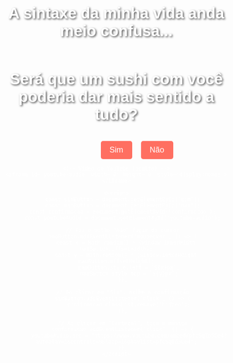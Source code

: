 <!DOCTYPE html>
<html lang="pt-BR">
<head>
    <meta charset="UTF-8">
    <meta name="viewport" content="width=device-width, initial-scale=1.0">
    <title>Convite para Juliana</title>
    <style>
        body {
            font-family: Arial, sans-serif;
            text-align: center;
            background-image: url('fundo.jpg');
            background-size: cover;
            background-position: center;
            color: white;
            padding: 50px;
            margin: 0;
            height: 100vh;
            display: flex;
            flex-direction: column;
            justify-content: center;
            align-items: center;
        }
        h1 {
            font-size: 2.5em;
            margin-bottom: 20px;
            text-shadow: 2px 2px 4px rgba(0, 0, 0, 0.7);
        }
        .buttons {
            margin-top: 20px;
        }
        .buttons button {
            padding: 10px 20px;
            font-size: 18px;
            cursor: pointer;
            margin: 0 10px;
            border: none;
            border-radius: 5px;
            background-color: #ff6f61;
            color: white;
            transition: background-color 0.3s;
        }
        .buttons button:hover {
            background-color: #ff3b2f;
        }
        #nao {
            position: absolute;
        }
        .hidden {
            display: none;
        }
        #confirmacao {
            margin-top: 20px;
            font-size: 1.5em;
            text-shadow: 2px 2px 4px rgba(0, 0, 0, 0.7);
            cursor: pointer;
        }
    </style>
</head>
<body>
    <h1>A sintaxe da minha vida anda meio confusa...</h1>
    <h1>Será que um sushi com você poderia dar mais sentido a tudo?</h1>
    <div class="buttons">
        <button id="sim">Sim</button>
        <button id="nao">Não</button>
    </div>
    <div id="confirmacao" class="hidden">Certeza?</div>

    <!-- Vídeo do YouTube (oculto) -->
    <iframe id="youtube-audio" width="0" height="0" style="display:none;"></iframe>

    <script>
        const simButton = document.getElementById('sim');
        const naoButton = document.getElementById('nao');
        const confirmacao = document.getElementById('confirmacao');
        const youtubeAudio = document.getElementById('youtube-audio');

        // Faz o botão "Não" fugir do cursor
        naoButton.addEventListener('mouseover', () => {
            const x = Math.random() * (window.innerWidth - naoButton.offsetWidth);
            const y = Math.random() * (window.innerHeight - naoButton.offsetHeight);
            naoButton.style.left = `${x}px`;
            naoButton.style.top = `${y}px`;
        });

        // Ao clicar em "Sim", exibe a confirmação
        simButton.addEventListener('click', () => {
            confirmacao.classList.remove('hidden');
        });

        // Ao clicar em "Certeza?", toca a música
        confirmacao.addEventListener('click', () => {
            youtubeAudio.src = "https://www.youtube.com/embed/pfcSqId5Ce4?autoplay=1&controls=0&loop=1&playlist=pfcSqId5Ce4";
        });
    </script>
</body>
</html>

